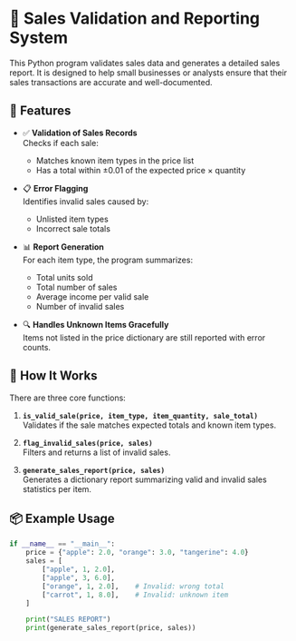 # 🧾 Sales Validation and Reporting System

This Python program validates sales data and generates a detailed sales report. It is designed to help small businesses or analysts ensure that their sales transactions are accurate and well-documented.

## 🚀 Features

- ✅ **Validation of Sales Records**  
  Checks if each sale:
  - Matches known item types in the price list
  - Has a total within ±0.01 of the expected price × quantity

- 📋 **Error Flagging**  
  Identifies invalid sales caused by:
  - Unlisted item types
  - Incorrect sale totals

- 📊 **Report Generation**  
  For each item type, the program summarizes:
  - Total units sold
  - Total number of sales
  - Average income per valid sale
  - Number of invalid sales

- 🔍 **Handles Unknown Items Gracefully**  
  Items not listed in the price dictionary are still reported with error counts.

## 🧠 How It Works

There are three core functions:

1. **`is_valid_sale(price, item_type, item_quantity, sale_total)`**  
   Validates if the sale matches expected totals and known item types.

2. **`flag_invalid_sales(price, sales)`**  
   Filters and returns a list of invalid sales.

3. **`generate_sales_report(price, sales)`**  
   Generates a dictionary report summarizing valid and invalid sales statistics per item.

## 📦 Example Usage

```python
if __name__ == "__main__":
    price = {"apple": 2.0, "orange": 3.0, "tangerine": 4.0}
    sales = [
        ["apple", 1, 2.0],
        ["apple", 3, 6.0],
        ["orange", 1, 2.0],    # Invalid: wrong total
        ["carrot", 1, 8.0],    # Invalid: unknown item
    ]

    print("SALES REPORT")
    print(generate_sales_report(price, sales))
